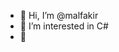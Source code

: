- 👋 Hi, I’m @malfakir
- 👀 I’m interested in C# 
- 🌱 

<!---
malfakir/malfakir is a ✨ special ✨ repository because its `README.md` (this file) appears on your GitHub profile.
You can click the Preview link to take a look at your changes.
--->
